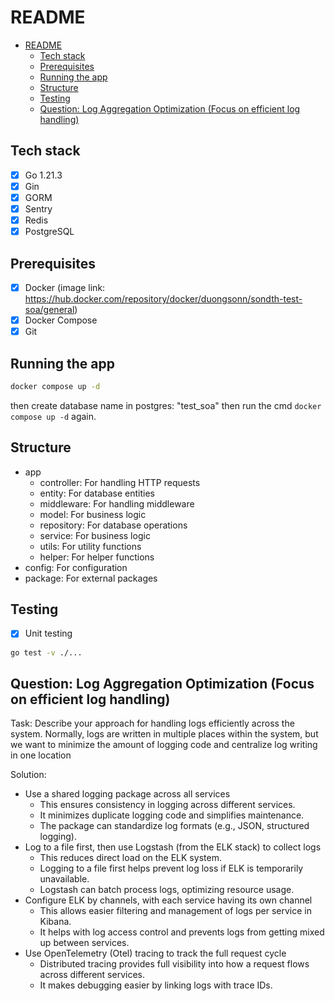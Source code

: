 # README

- [README](#readme)
  - [Tech stack](#tech-stack)
  - [Prerequisites](#prerequisites)
  - [Running the app](#running-the-app)
  - [Structure](#structure)
  - [Testing](#testing)
  - [Question: Log Aggregation Optimization (Focus on efficient log handling)](#question-log-aggregation-optimization-focus-on-efficient-log-handling)

## Tech stack

- [x] Go 1.21.3
- [x] Gin
- [x] GORM
- [x] Sentry
- [x] Redis
- [x] PostgreSQL

## Prerequisites

- [x] Docker (image link: https://hub.docker.com/repository/docker/duongsonn/sondth-test-soa/general)
- [x] Docker Compose
- [x] Git

## Running the app

```bash
docker compose up -d
```
then create database name in postgres: "test_soa" then run the cmd `docker compose up -d` again.

## Structure

- app
  - controller: For handling HTTP requests
  - entity: For database entities
  - middleware: For handling middleware
  - model: For business logic
  - repository: For database operations
  - service: For business logic
  - utils: For utility functions
  - helper: For helper functions
- config: For configuration
- package: For external packages

## Testing

- [x] Unit testing

```bash
go test -v ./...
```

## Question: Log Aggregation Optimization (Focus on efficient log handling)

Task: Describe your approach for handling logs efficiently across the system.
Normally, logs are written in multiple places within the system, but we want to
minimize the amount of logging code and centralize log writing in one location

Solution:
- Use a shared logging package across all services
  - This ensures consistency in logging across different services.
  - It minimizes duplicate logging code and simplifies maintenance.
  - The package can standardize log formats (e.g., JSON, structured logging).
- Log to a file first, then use Logstash (from the ELK stack) to collect logs
  - This reduces direct load on the ELK system.
  - Logging to a file first helps prevent log loss if ELK is temporarily unavailable.
  - Logstash can batch process logs, optimizing resource usage.
- Configure ELK by channels, with each service having its own channel
  - This allows easier filtering and management of logs per service in Kibana.
  - It helps with log access control and prevents logs from getting mixed up between services.
- Use OpenTelemetry (Otel) tracing to track the full request cycle
  - Distributed tracing provides full visibility into how a request flows across different services.
  - It makes debugging easier by linking logs with trace IDs.
